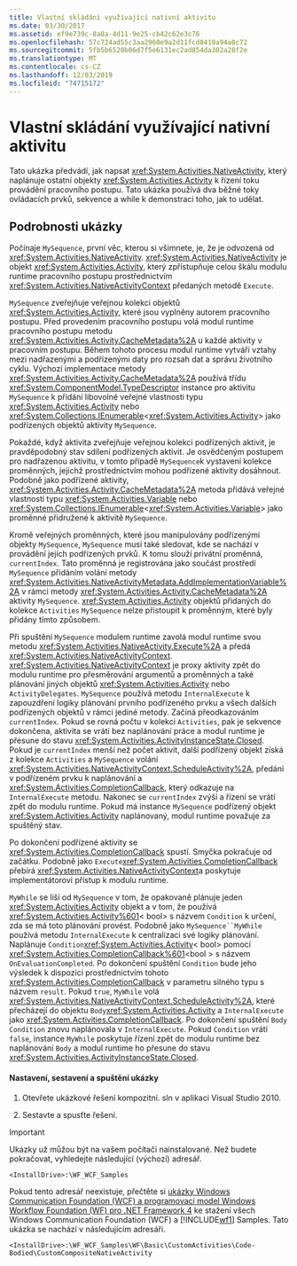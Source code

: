 ```yaml
---
title: Vlastní skládání využívající nativní aktivitu
ms.date: 03/30/2017
ms.assetid: ef9e739c-8a8a-4d11-9e25-cb42c62e3c76
ms.openlocfilehash: 57c724ad55c3aa2960e9a2d11fcd8419a94a0c72
ms.sourcegitcommit: 5fb5b6520b06d7f5e6131ec2ad854da302a28f2e
ms.translationtype: MT
ms.contentlocale: cs-CZ
ms.lasthandoff: 12/03/2019
ms.locfileid: "74715172"
---
```

# <a name="custom-composite-using-native-activity"></a>Vlastní skládání využívající nativní aktivitu
Tato ukázka předvádí, jak napsat <xref:System.Activities.NativeActivity>, který naplánuje ostatní objekty <xref:System.Activities.Activity> k řízení toku provádění pracovního postupu. Tato ukázka používá dva běžné toky ovládacích prvků, sekvence a while k demonstraci toho, jak to udělat.

## <a name="sample-details"></a>Podrobnosti ukázky
 Počínaje `MySequence`, první věc, kterou si všimnete, je, že je odvozená od <xref:System.Activities.NativeActivity>. <xref:System.Activities.NativeActivity> je objekt <xref:System.Activities.Activity>, který zpřístupňuje celou škálu modulu runtime pracovního postupu prostřednictvím <xref:System.Activities.NativeActivityContext> předaných metodě `Execute`.

 `MySequence` zveřejňuje veřejnou kolekci objektů <xref:System.Activities.Activity>, které jsou vyplněny autorem pracovního postupu. Před provedením pracovního postupu volá modul runtime pracovního postupu metodu <xref:System.Activities.Activity.CacheMetadata%2A> u každé aktivity v pracovním postupu. Během tohoto procesu modul runtime vytváří vztahy mezi nadřazenými a podřízenými daty pro rozsah dat a správu životního cyklu. Výchozí implementace metody <xref:System.Activities.Activity.CacheMetadata%2A> používá třídu <xref:System.ComponentModel.TypeDescriptor> instance pro aktivitu `MySequence` k přidání libovolné veřejné vlastnosti typu <xref:System.Activities.Activity> nebo <xref:System.Collections.IEnumerable>\<<xref:System.Activities.Activity>> jako podřízených objektů aktivity `MySequence`.

 Pokaždé, když aktivita zveřejňuje veřejnou kolekci podřízených aktivit, je pravděpodobný stav sdílení podřízených aktivit. Je osvědčeným postupem pro nadřazenou aktivitu, v tomto případě `MySequence`k vystavení kolekce proměnných, jejichž prostřednictvím mohou podřízené aktivity dosáhnout. Podobně jako podřízené aktivity, <xref:System.Activities.Activity.CacheMetadata%2A> metoda přidává veřejné vlastnosti typu <xref:System.Activities.Variable> nebo <xref:System.Collections.IEnumerable>\<<xref:System.Activities.Variable>> jako proměnné přidružené k aktivitě `MySequence`.

 Kromě veřejných proměnných, které jsou manipulovány podřízenými objekty `MySequence`, `MySequence` musí také sledovat, kde se nachází v provádění jejích podřízených prvků. K tomu slouží privátní proměnná, `currentIndex`. Tato proměnná je registrována jako součást prostředí `MySequence` přidáním volání metody <xref:System.Activities.NativeActivityMetadata.AddImplementationVariable%2A> v rámci metody <xref:System.Activities.Activity.CacheMetadata%2A> aktivity `MySequence`. <xref:System.Activities.Activity> objektů přidaných do kolekce `Activities` `MySequence` nelze přistoupit k proměnným, které byly přidány tímto způsobem.

 Při spuštění `MySequence` modulem runtime zavolá modul runtime svou metodu <xref:System.Activities.NativeActivity.Execute%2A> a předá <xref:System.Activities.NativeActivityContext>. <xref:System.Activities.NativeActivityContext> je proxy aktivity zpět do modulu runtime pro přesměrování argumentů a proměnných a také plánování jiných objektů <xref:System.Activities.Activity> nebo `ActivityDelegates`. `MySequence` používá metodu `InternalExecute` k zapouzdření logiky plánování prvního podřízeného prvku a všech dalších podřízených objektů v rámci jediné metody. Začíná přeodkazováním `currentIndex`. Pokud se rovná počtu v kolekci `Activities`, pak je sekvence dokončena, aktivita se vrátí bez naplánování práce a modul runtime je přesune do stavu <xref:System.Activities.ActivityInstanceState.Closed>. Pokud je `currentIndex` menší než počet aktivit, další podřízený objekt získá z kolekce `Activities` a `MySequence` volání <xref:System.Activities.NativeActivityContext.ScheduleActivity%2A>, předání v podřízeném prvku k naplánování a <xref:System.Activities.CompletionCallback>, který odkazuje na `InternalExecute` metodu. Nakonec se `currentIndex` zvýší a řízení se vrátí zpět do modulu runtime. Pokud má instance `MySequence` podřízený objekt <xref:System.Activities.Activity> naplánovaný, modul runtime považuje za spuštěný stav.

 Po dokončení podřízené aktivity se <xref:System.Activities.CompletionCallback> spustí. Smyčka pokračuje od začátku. Podobně jako `Execute`<xref:System.Activities.CompletionCallback> přebírá <xref:System.Activities.NativeActivityContext>a poskytuje implementátorovi přístup k modulu runtime.

 `MyWhile` se liší od `MySequence` v tom, že opakovaně plánuje jeden <xref:System.Activities.Activity> objekt a v tom, že používá <xref:System.Activities.Activity%601>< bool\> s názvem `Condition` k určení, zda se má toto plánování provést. Podobně jako `MySequence``MyWhile` používá metodu `InternalExecute` k centralizaci své logiky plánování. Naplánuje `Condition`<xref:System.Activities.Activity>< bool\> pomocí <xref:System.Activities.CompletionCallback%601>\<bool > s názvem `OnEvaluationCompleted`. Po dokončení spuštění `Condition` bude jeho výsledek k dispozici prostřednictvím tohoto <xref:System.Activities.CompletionCallback> v parametru silného typu s názvem `result`. Pokud `true`, `MyWhile` volá <xref:System.Activities.NativeActivityContext.ScheduleActivity%2A>, které přecházejí do objektu `Body`<xref:System.Activities.Activity> a `InternalExecute` jako <xref:System.Activities.CompletionCallback>. Po dokončení spuštění `Body` `Condition` znovu naplánovala v `InternalExecute`. Pokud `Condition` vrátí `false`, instance `MyWhile` poskytuje řízení zpět do modulu runtime bez naplánování `Body` a modul runtime ho přesune do stavu <xref:System.Activities.ActivityInstanceState.Closed>.

#### <a name="to-set-up-build-and-run-the-sample"></a>Nastavení, sestavení a spuštění ukázky

1. Otevřete ukázkové řešení kompozitní. sln v aplikaci Visual Studio 2010.

2. Sestavte a spusťte řešení.

> [!IMPORTANT]
> Ukázky už můžou být na vašem počítači nainstalované. Než budete pokračovat, vyhledejte následující (výchozí) adresář.  
>   
> `<InstallDrive>:\WF_WCF_Samples`  
>   
> Pokud tento adresář neexistuje, přečtěte si [ukázky Windows Communication Foundation (WCF) a programovací model Windows Workflow Foundation (WF) pro .NET Framework 4](https://www.microsoft.com/download/details.aspx?id=21459) ke stažení všech Windows Communication Foundation (WCF) a [!INCLUDE[wf1](../../../../includes/wf1-md.md)] Samples. Tato ukázka se nachází v následujícím adresáři.  
>   
> `<InstallDrive>:\WF_WCF_Samples\WF\Basic\CustomActivities\Code-Bodied\CustomCompositeNativeActivity`
